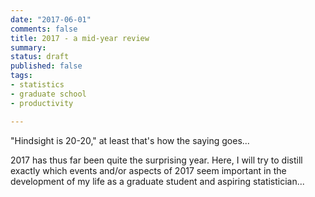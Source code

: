 ```yaml
---
date: "2017-06-01"
comments: false
title: 2017 - a mid-year review
summary:
status: draft
published: false
tags:
- statistics
- graduate school
- productivity

---
```


"Hindsight is 20-20," at least that's how the saying goes...

2017 has thus far been quite the surprising year. Here, I will try to distill
exactly which events and/or aspects of 2017 seem important in the development
of my life as a graduate student and aspiring statistician...
